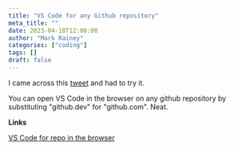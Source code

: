 ```yaml
---
title: "VS Code for any Github repository"
meta_title: ""
date: 2023-04-18T12:00:00
author: "Mark Rainey"
categories: ["coding"]
tags: []
draft: false
---
```


I came across this [tweet](https://twitter.com/KevinAFischer/status/1647723617055277056) and had to try it.


You can open VS Code in the browser on any github repository by substituting "github.dev" for "github.com". Neat.

__Links__

[VS Code for repo in the browser](https://twitter.com/KevinAFischer/status/1647723617055277056)
